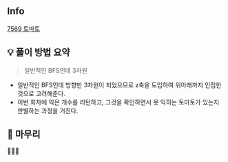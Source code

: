 ## Info
[7569 토마토](https://www.acmicpc.net/problem/7569)

## 💡 풀이 방법 요약
> 일반적인 BFS인데 3차원
- 일반적인 BFS인데 방향만 3차원이 되었으므로 z축을 도입하여 위아래까지 인접한 것으로 고려해준다.
- 이번 회차에 익은 개수를 리턴하고, 그것을 확인하면서 못 익히는 토마토가 있는지 판별하는 과정을 거친다.

## 🙂 마무리
🍅🍅🍅